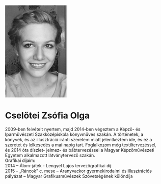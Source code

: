 ![Cselotei Zsofia](../images/cszs.jpg)

# Cselőtei Zsófia Olga

2009-ben felvételt nyertem, majd 2014-ben végeztem a Képző- és Iparművészeti Szakközépiskola könyvműves szakán. 
A történetek, a könyvek, és az illusztráció iránti szeretem miatt jelentkeztem ide, és ez a szeretet és lelkesedés a mai napig tart. 
Foglalkozom még textiltervezéssel, és 2014 óta díszlet- jelmez- és bábtervezéssel a Magyar Képzőművészeti Egyetem alkalmazott látványtervező szakán.  
Grafikai díjaim:  
2014 – Álom-játék - Lengyel Lajos tervezőgrafikai díj  
2015 – „Ráncok” c. mese – Aranyvackor gyermekirodalmi és illusztrációs pályázat – Magyar Grafikusművészek Szövetségének különdíja  